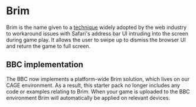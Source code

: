 # Brim

Brim is the name given to a [technique](https://github.com/gajus/brim) widely adopted by the web industry to workaround issues with Safari's address bar UI intruding into the screen during game play. It allows the user to swipe up to dismiss the browser UI and return the game to full screen.

## BBC implementation

The BBC now implements a platform-wide Brim solution, which lives on our CAGE environment. As a result, this starter pack no longer includes any code or examples relating to Brim. When your game is uploaded to the BBC environment Brim will automatically be applied on relevant devices.
